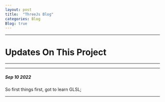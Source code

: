 ```yaml
---
layout: post
title:  "ThreeJs Blog"
categories: Blog
Blog: true
---
```


---
# Updates On This Project 
---

---
##### Sep 10 2022
So first things first, got to learn GLSL;

<!-- I did a module in colloge about computer graphics, unfortunatly the professor that thought there for years retired during the pandenmic, so in turn we got a new subsitute that didn't really thought us what we expected, the labs where multiple choice questions that turned out to be exams, the notes where jsut poorly copy and pasted text slides from an graphics book etc... was not fun, but since nearly all of us where there to just get a good grade; word was that the old professor did lots of labs with pratical work where you end up programming with the graphics concepts, students will usally get very good grades; I having caught the virus and having other problems related to that situation at the time, promptly tuned out all the drama and course work going into a nearly zombie like state for the remainder of that time. Which is an appoarch to stress I can whole heartly not recommend; thinking back at the start of it all, when I was of sound mind, I so eagerly joined in on the course for pure passion alone, I did not follow the tales of my peers and choose my modeuls like them, with abhorrent strategy, min maxing to achieve the easiest high grade, looking back now I was too stubborn.

So now after all that, I can come back, here, and do what I have always done, study it myself at my pace, and make those projects myself with my standards-->




---